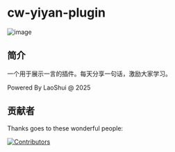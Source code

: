 # cw-yiyan-plugin

![image](https://github.com/user-attachments/assets/73f15952-35e6-48c0-9d45-b4544c2c5a9b)

## 简介
一个用于展示一言的插件。每天分享一句话，激励大家学习。

Powered By LaoShui @ 2025

## 贡献者

Thanks goes to these wonderful people:

[![Contributors](http://contrib.nn.ci/api?repo=laoshuikaixue/cw-yiyan-plugin)](https://github.com/laoshuikaixue/cw-yiyan-plugin/graphs/contributors)
